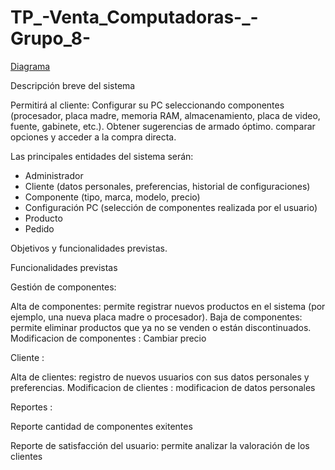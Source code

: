 # TP_-Venta_Computadoras-_-Grupo_8-
[Diagrama](https://lucid.app/lucidchart/31729690-3bec-41c9-a25a-7b269af0ed83/edit?viewport_loc=75%2C-2125%2C3451%2C1576%2C0_0&invitationId=inv_db0c5e98-ec98-45fd-b0b6-6764cef11b83)


Descripción breve del sistema
 
Permitirá al cliente:
Configurar su PC seleccionando componentes (procesador, placa madre, memoria RAM, almacenamiento, placa de video, fuente, gabinete, etc.).
Obtener sugerencias de armado óptimo.
comparar opciones y acceder a la compra directa.

Las principales entidades del sistema serán:

* Administrador
* Cliente (datos personales, preferencias, historial de configuraciones)
* Componente (tipo, marca, modelo, precio)
* Configuración PC (selección de componentes realizada por el usuario)
* Producto
* Pedido

Objetivos y funcionalidades previstas.


Funcionalidades previstas 

Gestión de componentes:

Alta de componentes: permite registrar nuevos productos en el sistema (por ejemplo, una nueva placa madre o procesador).
Baja de componentes: permite eliminar productos que ya no se venden o están discontinuados.
Modificacion de componentes : Cambiar precio 

Cliente :

Alta de clientes: registro de nuevos usuarios con sus datos personales y preferencias.
Modificacion de clientes : modificacion de datos personales

Reportes :

Reporte cantidad de componentes exitentes 

Reporte de satisfacción del usuario: permite analizar la valoración de los clientes 


